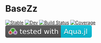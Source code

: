 # BaseZz

[![Stable](https://img.shields.io/badge/docs-stable-blue.svg)](https://a-r-n-o-l-d.github.io/BaseZz.jl/stable/)
[![Dev](https://img.shields.io/badge/docs-dev-blue.svg)](https://a-r-n-o-l-d.github.io/BaseZz.jl/dev/)
[![Build Status](https://github.com/a-r-n-o-l-d/BaseZz.jl/actions/workflows/CI.yml/badge.svg?branch=main)](https://github.com/a-r-n-o-l-d/BaseZz.jl/actions/workflows/CI.yml?query=branch%3Amain)
[![Coverage](https://codecov.io/gh/a-r-n-o-l-d/BaseZz.jl/branch/main/graph/badge.svg)](https://codecov.io/gh/a-r-n-o-l-d/BaseZz.jl)
[![Aqua QA](https://raw.githubusercontent.com/JuliaTesting/Aqua.jl/master/badge.svg)](https://github.com/JuliaTesting/Aqua.jl)
